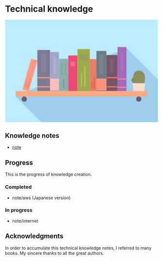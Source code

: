 # Technical knowledge

![thumbnail](/images/thumbnail_knowledge.jpg)

## Knowledge notes

- [note](/note/README.md)


## Progress

This is the progress of knowledge creation.

### Completed

- note/aws (Japanese version)

### In progress

- note/internet


## Acknowledgments

In order to accumulate this technical knowledge notes, I referred to many books. My sincere thanks to all the great authors.
